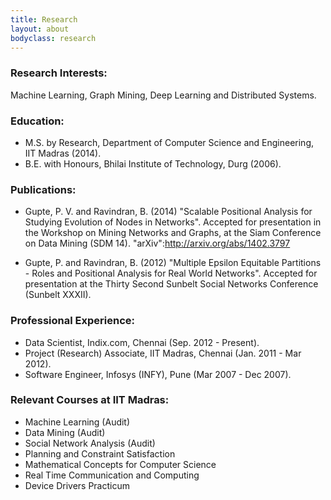 ```yaml
---
title: Research
layout: about
bodyclass: research
---
```


### Research Interests:
Machine Learning, Graph Mining, Deep Learning and Distributed Systems.

### Education:

* M.S. by Research, Department of Computer Science and Engineering, IIT Madras (2014).
* B.E. with Honours, Bhilai Institute of Technology, Durg (2006).

### Publications:
* Gupte, P. V. and Ravindran, B. (2014) "Scalable Positional Analysis for Studying Evolution of Nodes in Networks". Accepted for presentation in the Workshop on Mining Networks and Graphs, at the Siam Conference on Data Mining (SDM 14). "arXiv":http://arxiv.org/abs/1402.3797

* Gupte, P. and Ravindran, B. (2012) "Multiple Epsilon Equitable Partitions - Roles and Positional Analysis for Real World Networks". Accepted for presentation at the Thirty Second Sunbelt Social Networks Conference (Sunbelt XXXII).

### Professional Experience:

* Data Scientist, Indix.com, Chennai (Sep. 2012 - Present).
* Project (Research) Associate, IIT Madras, Chennai (Jan. 2011 - Mar 2012).
* Software Engineer, Infosys (INFY), Pune (Mar 2007 - Dec 2007).

### Relevant Courses at IIT Madras:

* Machine Learning (Audit)
* Data Mining (Audit)
* Social Network Analysis (Audit)
* Planning and Constraint Satisfaction
* Mathematical Concepts for Computer Science
* Real Time Communication and Computing
* Device Drivers Practicum
